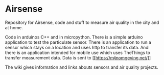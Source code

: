 # Airsense

Repository for Airsense, code and stuff to measure air quality in the city and at home.

Code in arduinos C++ and in micropython. There is a simple arduino application to test the particulate sensor. There is an application to run a sensor which stays on a location and uses http to transfer its data. And there is an application intended for mobile use which uses TheThings to transfer measurement data.
Data is sent to [[https://mijnomgeving.net/]]

The wiki gives information and links abouts sensors and air quality projects.
